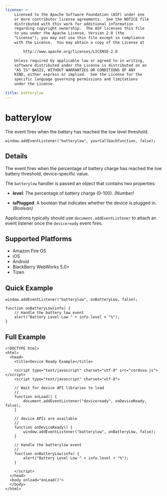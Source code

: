 ```yaml
---
license: >
    Licensed to the Apache Software Foundation (ASF) under one
    or more contributor license agreements.  See the NOTICE file
    distributed with this work for additional information
    regarding copyright ownership.  The ASF licenses this file
    to you under the Apache License, Version 2.0 (the
    "License"); you may not use this file except in compliance
    with the License.  You may obtain a copy of the License at

        http://www.apache.org/licenses/LICENSE-2.0

    Unless required by applicable law or agreed to in writing,
    software distributed under the License is distributed on an
    "AS IS" BASIS, WITHOUT WARRANTIES OR CONDITIONS OF ANY
    KIND, either express or implied.  See the License for the
    specific language governing permissions and limitations
    under the License.

title: batterylow
---
```


# batterylow

The event fires when the battery has reached the low level threshold.

    window.addEventListener("batterylow", yourCallbackFunction, false);

## Details

The event fires when the percentage of battery charge has reached the
low battery threshold, device-specific value.

The `batterylow` handler is passed an object that contains two
properties:

- __level__: The percentage of battery charge (0-100). _(Number)_

- __isPlugged__: A boolean that indicates whether the device is plugged in. _(Boolean)_

Applications typically should use `document.addEventListener` to
attach an event listener once the `deviceready` event fires.

## Supported Platforms

- Amazon Fire OS
- iOS
- Android
- BlackBerry WebWorks 5.0+
- Tizen

## Quick Example

    window.addEventListener("batterylow", onBatteryLow, false);

    function onBatteryLow(info) {
        // Handle the battery low event
        alert("Battery Level Low " + info.level + "%");
    }

## Full Example

    <!DOCTYPE html>
    <html>
      <head>
        <title>Device Ready Example</title>

        <script type="text/javascript" charset="utf-8" src="cordova.js"></script>
        <script type="text/javascript" charset="utf-8">

        // Wait for device API libraries to load
        //
        function onLoad() {
            document.addEventListener("deviceready", onDeviceReady, false);
        }

        // device APIs are available
        //
        function onDeviceReady() {
            window.addEventListener("batterylow", onBatteryLow, false);
        }

        // Handle the batterylow event
        //
        function onBatteryLow(info) {
            alert("Battery Level Low " + info.level + "%");
        }

        </script>
      </head>
      <body onload="onLoad()">
      </body>
    </html>
